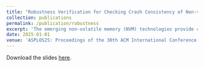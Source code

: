 ```yaml
---
title: "Robustness Verification for Checking Crash Consistency of Non-volatile Memory"
collection: publications
permalink: /publication/robustness
excerpt: 'The emerging non-volatile memory (NVM) technologies provide competitive performance with DRAM and ensure data persistence in the event of system failure. However, it exhibits weak behaviour in terms of the order in which stores are committed to NVMs, and therefore requires extra efforts from developers to flush pending writes. To ensure correctness of this error-prone task, it is crucial to develop a rigid method to check crash consistency of programs running on NVM devices. Most existing solutions are testing-based and rely on user guidance to dynamically detect such deficiencies. In this paper, we present a fully automated method to verify robustness, a newly established property for ensuring crash consistency of such programs. The method is based on the observation that, reachability of a post-crash non-volatile state under a given pre-crash execution can be reduced to validity of the pre-crash execution with additional ordering constraints. Our robustness verification algorithm employs a search-based framework to explore all partial executions and states, and checks if any non-volatile state is reachable under certain pre-crash execution. Once a reachable non-volatile state is obtained, we further check its reachability under memory consistency model. The algorithm is implemented in a prototype tool PMVerify that leverages symbolic encoding of the program and utilizes an SMT solver to efficiently explore all executions and states. The method is integrated into the DPLL(T) framework to optimize the robustness checking algorithm. Experiments on the PMDK example benchmark show that PMVerify is competitive with the state-of-the-art dynamic tool, PSan, in terms of robustness violation detection.'
date: 2025-01-01
venue: 'ASPLOS25: Proceedings of the 30th ACM International Conference on Architectural Support for Programming Languages and Operating Systems'
---
```


Download the slides [here](/files/asplos25.pdf).
